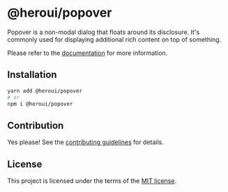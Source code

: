 # @heroui/popover

Popover is a non-modal dialog that floats around its disclosure. It's commonly used for displaying additional rich content on top of something.

Please refer to the [documentation](https://heroui.com/docs/components/popover) for more information.

## Installation

```sh
yarn add @heroui/popover
# or
npm i @heroui/popover
```

## Contribution

Yes please! See the
[contributing guidelines](https://github.com/frontio-ai/heroui/blob/master/CONTRIBUTING.md)
for details.

## License

This project is licensed under the terms of the
[MIT license](https://github.com/frontio-ai/heroui/blob/master/LICENSE).
